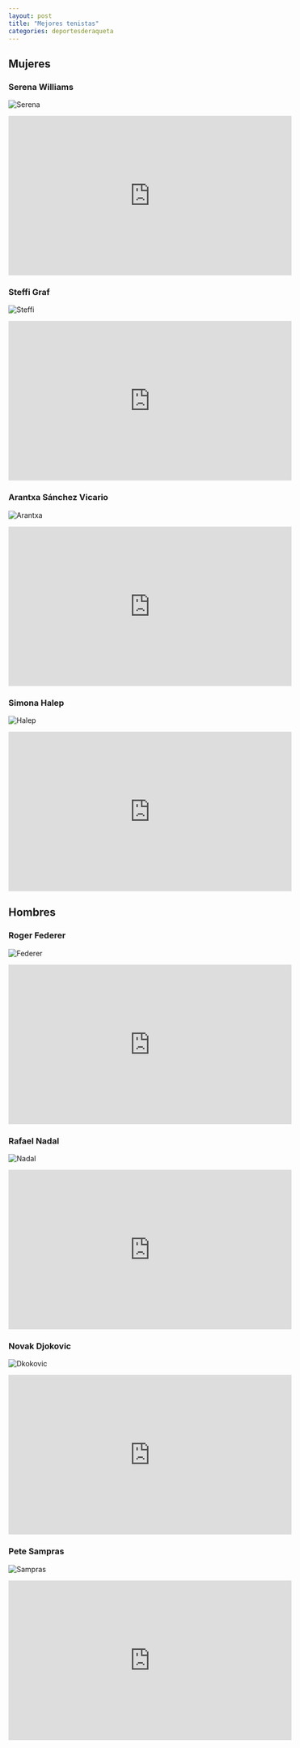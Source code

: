```yaml
---
layout: post
title: "Mejores tenistas"
categories: deportesderaqueta
---
```


## Mujeres ##

### Serena Williams
![Serena](https://danieledufis.github.io/images_text/tenis_serenawilliams.jpg)

<iframe width="560" height="315" src="https://www.youtube.com/embed/XhZZ5ddh3i4" frameborder="0" allow="accelerometer; autoplay; clipboard-write; encrypted-media; gyroscope; picture-in-picture" allowfullscreen></iframe>

### Steffi Graf

![Steffi]()

<iframe width="560" height="315" src="https://www.youtube.com/embed/vTdAW0XazRo" frameborder="0" allow="accelerometer; autoplay; clipboard-write; encrypted-media; gyroscope; picture-in-picture" allowfullscreen></iframe>

### Arantxa Sánchez Vicario

![Arantxa]()

<iframe width="560" height="315" src="https://www.youtube.com/embed/QeIvRm-GMAM" frameborder="0" allow="accelerometer; autoplay; clipboard-write; encrypted-media; gyroscope; picture-in-picture" allowfullscreen></iframe>

### Simona Halep

![Halep]()

<iframe width="560" height="315" src="https://www.youtube.com/embed/JXjFkMvyv7M" frameborder="0" allow="accelerometer; autoplay; clipboard-write; encrypted-media; gyroscope; picture-in-picture" allowfullscreen></iframe>

## Hombres ##

### Roger Federer

![Federer]()

<iframe width="560" height="315" src="https://www.youtube.com/embed/ysyc-T1gMQI" frameborder="0" allow="accelerometer; autoplay; clipboard-write; encrypted-media; gyroscope; picture-in-picture" allowfullscreen></iframe>

### Rafael Nadal

![Nadal]()

<iframe width="560" height="315" src="https://www.youtube.com/embed/9X6ulqsNRhI" frameborder="0" allow="accelerometer; autoplay; clipboard-write; encrypted-media; gyroscope; picture-in-picture" allowfullscreen></iframe>

### Novak Djokovic

![Dkokovic]()

<iframe width="560" height="315" src="https://www.youtube.com/embed/IuOv8Y4lqjg" frameborder="0" allow="accelerometer; autoplay; clipboard-write; encrypted-media; gyroscope; picture-in-picture" allowfullscreen></iframe>


### Pete Sampras

![Sampras]()

<iframe width="560" height="315" src="https://www.youtube.com/embed/Q30-2qAV5RM" frameborder="0" allow="accelerometer; autoplay; clipboard-write; encrypted-media; gyroscope; picture-in-picture" allowfullscreen></iframe>
